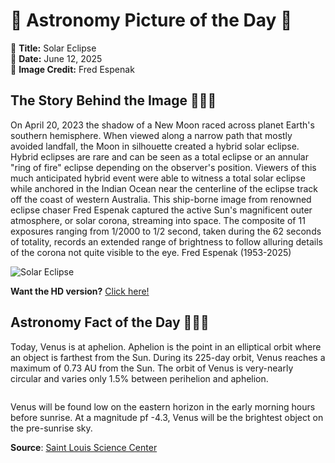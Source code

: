 # 🌌 Astronomy Picture of the Day 🌌
🔭 **Title:** Solar Eclipse  
📅 **Date:** June 12, 2025  
📸 **Image Credit:** Fred Espenak  

## The Story Behind the Image 🧑‍🚀🔭
On April 20, 2023 the shadow of a New Moon raced across planet Earth's southern hemisphere. When viewed along a narrow path that mostly avoided landfall, the Moon in silhouette created a hybrid solar eclipse. Hybrid eclipses are rare and can be seen as a total eclipse or an annular "ring of fire" eclipse depending on the observer's position. Viewers of this much anticipated hybrid event were able to witness a total solar eclipse while anchored in the Indian Ocean near the centerline of the eclipse track off the coast of western Australia. This ship-borne image from renowned eclipse chaser Fred Espenak captured the active Sun's magnificent outer atmosphere, or solar corona, streaming into space. The composite of 11 exposures ranging from 1/2000 to 1/2 second, taken during the 62 seconds of totality, records an extended range of brightness to follow alluring details of the corona not quite visible to the eye.  Fred Espenak (1953-2025)

![Solar Eclipse](https://apod.nasa.gov/apod/image/2506/TSE2023-Comp48-2a1024.jpg)

**Want the HD version?** [Click here!](https://apod.nasa.gov/apod/image/2506/TSE2023-Comp48-2a.jpg)

## Astronomy Fact of the Day 👩‍🚀🚀 
<p>Today, Venus is at aphelion. Aphelion is the point in an elliptical orbit where an object is farthest from the Sun. During its 225-day orbit, Venus reaches a maximum of 0.73 AU from the Sun. The orbit of Venus is very-nearly circular and varies only 1.5% between perihelion and aphelion.</p>
<p><img src="https://www.slsc.org/wp-content/uploads/2025/06/jun-12.jpg" alt=""/></p>
<p>Venus will be found low on the eastern horizon in the early morning hours before sunrise. At a magnitude pf -4.3, Venus will be the brightest object on the pre-sunrise sky.</p>

**Source**: [Saint Louis Science Center](https://www.slsc.org/astronomy-fact-of-the-day-june-12-2025/)
